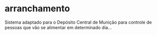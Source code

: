 # arranchamento
Sistema adaptado para o Depósito Central de Munição para controle de pessoas que vão se alimentar em determinado dia... 
